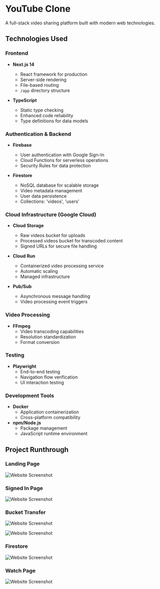 
# YouTube Clone

A full-stack video sharing platform built with modern web technologies.

## Technologies Used

### Frontend
- **Next.js 14**
  - React framework for production
  - Server-side rendering
  - File-based routing
  - `/app` directory structure

- **TypeScript**
  - Static type checking
  - Enhanced code reliability
  - Type definitions for data models

### Authentication & Backend
- **Firebase**
  - User authentication with Google Sign-In
  - Cloud Functions for serverless operations
  - Security Rules for data protection

- **Firestore**
  - NoSQL database for scalable storage
  - Video metadata management
  - User data persistence
  - Collections: 'videos', 'users'

### Cloud Infrastructure (Google Cloud)
- **Cloud Storage**
  - Raw videos bucket for uploads
  - Processed videos bucket for transcoded content
  - Signed URLs for secure file handling

- **Cloud Run**
  - Containerized video processing service
  - Automatic scaling
  - Managed infrastructure

- **Pub/Sub**
  - Asynchronous message handling
  - Video processing event triggers

### Video Processing
- **FFmpeg**
  - Video transcoding capabilities
  - Resolution standardization
  - Format conversion

### Testing
- **Playwright**
  - End-to-end testing
  - Navigation flow verification
  - UI interaction testing

### Development Tools
- **Docker**
  - Application containerization
  - Cross-platform compatibility
- **npm/Node.js**
  - Package management
  - JavaScript runtime environment

## Project Runthrough 

### Landing Page
![Website Screenshot](https://drive.google.com/uc?export=view&id=1RTzKVZR3TVeYVeda3HxI3kUKiilwkbwf)


### Signed In Page
![Website Screenshot](https://drive.google.com/uc?export=view&id=1yAjI7ZtlQ87RPE_CikuaMtKb7JEew_y7)


### Bucket Transfer
![Website Screenshot](https://drive.google.com/uc?export=view&id=16kwpGFshX1frsEIcVmmBBJfvWqNCMI8D)


![Website Screenshot](https://drive.google.com/uc?export=view&id=1alaG8-1dkN4zIQtwgCiCHvfVc1z1r75m)


### Firestore
![Website Screenshot](https://drive.google.com/uc?export=view&id=1XKrEodfuMdBHL3j8Wr_s0ZpLv3k7bJzN)


### Watch Page
![Website Screenshot](https://drive.google.com/uc?export=view&id=1PF_omsrfK_T9CMdU7OwOmcOqR5R7rMIw)

